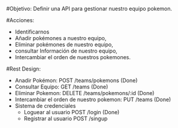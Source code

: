 #Objetivo:
Definir una API para gestionar nuestro equipo pokemon.

#Acciones:
- Identificarnos
- Añadir pokémones a nuestro equipo,
- Eliminar pokémones de nuestro equipo,
- consultar Información de nuestro equipo,
- Intercambiar el orden de nuestros pokemones.

#Rest Design:
- Anadir Pokémon: POST /teams/pokemons (Done)
- Consultar Equipo: GET /teams (Done)
- Eliminar Pokemon: DELETE /teams/pokemons/:id (Done)
- Intercambiar el orden de nuestro pokemon: PUT /teams (Done)
- Sistema de credenciales
    - Loguear al usuario POST /login (Done)
    - Registrar al usuario POST /singup
